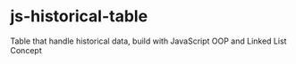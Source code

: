 # js-historical-table
Table that handle historical data, build with JavaScript OOP and Linked List Concept
